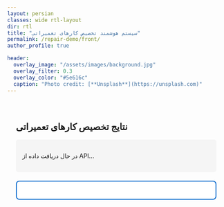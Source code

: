 ```yaml
---
layout: persian
classes: wide rtl-layout
dir: rtl
title: "سیستم هوشمند تخصیص کارهای تعمیراتی"
permalink: /repair-demo/front/
author_profile: true

header:
  overlay_image: "/assets/images/background.jpg"
  overlay_filter: 0.3
  overlay_color: "#5e616c"
  caption: "Photo credit: [**Unsplash**](https://unsplash.com)"
---
```


<div style="padding: 20px; max-width: 1200px; margin: 0 auto;">
    <h2>نتایج تخصیص کارهای تعمیراتی</h2>
    <div style="background: #f5f5f5; padding: 15px; border-radius: 5px; margin-bottom: 20px;">
        <p>در حال دریافت داده از API...</p>
    </div>
    <div id="result" style="background: white; padding: 20px; border-radius: 8px; border: 2px solid #0066cc; direction: ltr; text-align: left; font-family: 'Courier New', monospace; font-size: 14px; white-space: pre-wrap; max-height: 600px; overflow-y: auto;"></div>
</div>

<script>
// تابع برای نمایش زیباتر JSON
function formatJSON(data) {
    return JSON.stringify(data, null, 2);
}

// تابع اصلی برای دریافت داده
async function fetchData() {
    try {
        const response = await fetch('https://smart-repair-api.onrender.com/optimize', {
            method: 'POST',
            headers: {'Content-Type': 'application/json'},
            body: JSON.stringify({allocation_type: "random"})
        });
        
        if (!response.ok) {
            throw new Error(`خطا در دریافت داده: ${response.status}`);
        }
        
        const data = await response.json();
        document.getElementById("result").textContent = formatJSON(data);
        
    } catch (error) {
        document.getElementById("result").textContent = `خطا: ${error.message}`;
    }
}

// اجرا پس از لود کامل صفحه
document.addEventListener('DOMContentLoaded', function() {
    setTimeout(fetchData, 1000); // تاخیر 1 ثانیه برای نمایش بهتر
});
</script>